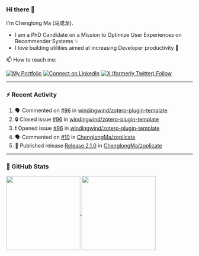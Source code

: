 ### Hi there 👋

I'm Chenglong Ma (马成龙). 

* I am a PhD Candidate on a Mission to Optimize User Experiences on Recommender Systems ✨
* I love building utilities aimed at increasing Developer productivity 💪 

📫 How to reach me:

[![My Portfolio](https://img.shields.io/badge/Visit_me_at-https://chenglongma.com-blue)](https://chenglongma.com)
[![Connect on LinkedIn](https://img.shields.io/badge/--linkedin?label=LinkedIn&logo=LinkedIn&style=social)](https://www.linkedin.com/in/machenglong/)
[![X (formerly Twitter) Follow](https://img.shields.io/twitter/follow/ChenglongM)](https://twitter.com/ChenglongM)

---

### :zap: Recent Activity

<!--START_SECTION:activity-->
1. 🗣 Commented on [#96](https://github.com/windingwind/zotero-plugin-template/issues/96#issuecomment-1882304276) in [windingwind/zotero-plugin-template](https://github.com/windingwind/zotero-plugin-template)
2. 🔒 Closed issue [#96](https://github.com/windingwind/zotero-plugin-template/issues/96) in [windingwind/zotero-plugin-template](https://github.com/windingwind/zotero-plugin-template)
3. ❗ Opened issue [#96](https://github.com/windingwind/zotero-plugin-template/issues/96) in [windingwind/zotero-plugin-template](https://github.com/windingwind/zotero-plugin-template)
4. 🗣 Commented on [#10](https://github.com/ChenglongMa/zoplicate/issues/10#issuecomment-1880314569) in [ChenglongMa/zoplicate](https://github.com/ChenglongMa/zoplicate)
5. 🚀 Published release [Release 2.1.0](https://github.com/ChenglongMa/zoplicate/releases/tag/2.1.0) in [ChenglongMa/zoplicate](https://github.com/ChenglongMa/zoplicate)
<!--END_SECTION:activity-->

---

### 🌱 GitHub Stats

<a href="https://github.com/ChenglongMa#-github-stats">
  <img height=200 align="center" src="https://github-readme-stats.vercel.app/api?username=ChenglongMa" />
</a>
<a href="https://github.com/ChenglongMa#-github-stats">
  <img height=200 align="center" src="https://github-readme-stats.vercel.app/api/top-langs?username=ChenglongMa&layout=compact&langs_count=8&card_width=320" />
</a>


<!--
**ChenglongMa/ChenglongMa** is a ✨ _special_ ✨ repository because its `README.md` (this file) appears on your GitHub profile.

Here are some ideas to get you started:

- 🔭 I’m currently working on ...
- 🌱 I’m currently learning ...
- 👯 I’m looking to collaborate on ...
- 🤔 I’m looking for help with ...
- 💬 Ask me about ...
- 📫 How to reach me: ...
- 😄 Pronouns: ...
- ⚡ Fun fact: ...

![Chenglong's GitHub stats](https://github-readme-stats.vercel.app/api?username=ChenglongMa&show_icons=true&count_private=true)

---

![Top Langs](https://github-readme-stats.vercel.app/api/top-langs/?username=ChenglongMa)

---
-->
